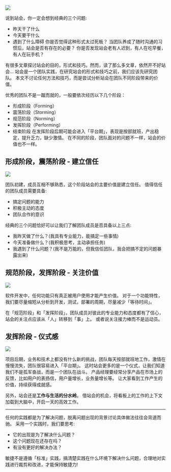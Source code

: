 ![](./_image/2016-11-24-14-35-39.jpg?r=68)

说到站会，你一定会想到经典的三个问题:
* 昨天干了什么
* 今天要干什么
* 遇到了什么障碍
你是否觉得这种形式太过死板？
当团队养成了随时沟通的习惯后，站会是否有存在的必要？
你是否发现站会老有人迟到，有人在吃早餐，有人在玩手机？

有很多文章探讨站会的目的，形式和技巧。然而，读了那么多文章，依然开不好站会...
站会是一个团队实践，在研究站会的形式和技巧之前，我们应该先研究团队。
本文不讨论任何方法和技巧，而是尝试分析站会在团队不同阶段带来的价值。

优秀的团队不是一蹴而就的，一般要依次经历以下几个阶段：
* 形成阶段（Forming）
* 震荡阶段（Storming）
* 规范阶段（Norming）
* 发挥阶段（Performing）
* 结束阶段
在发挥阶段后期可能会进入「平台期」，表现是按部就班，产出稳定，提升乏力，缺少激情。
在不同的阶段，团队面对的问题不一样，站会的价值也不一样。

## 形成阶段，震荡阶段 - 建立信任

![](./_image/2016-11-24-15-54-53.jpg?r=73)

团队初建，成员互相不够熟悉，这个阶段站会的主要价值是建立信任。
值得信任的团队成员需要具备:
* 搞定问题的能力
* 积极主动的态度
* 团队合作的意识

经典的三个问题恰好可以让我们了解团队成员是否具备以上三点:
* 我昨天做了什么？(我具有专业能力，能搞定一些事情)
* 今天准备做什么？(我积极思考，主动承担任务)
* 我遇到了什么问题？(我不是万能的，但我信任团队，我会把搞不定的问题暴露出来)

## 规范阶段，发挥阶段 - 关注价值

![](./_image/2016-11-24-15-55-36.jpg?r=67)

软件开发中，任何功能只有真正被用户使用才能产生价值。
对于一个功能特性，我们要尽量缩短从分析到开发，测试，部署的周期，尽量减少「等待时间」。

在「规范阶段」和「发挥阶段」，团队成员对彼此的专业能力和态度都有了信心，站会的关注点应该从「人」转移到「事」上。
或者说关注接力棒而不是运动员。

## 发挥阶段 - 仪式感

![](./_image/2016-11-24-15-56-20.jpg?r=81)

项目后期，业务和技术上都没有什么新的挑战，团队每天按部就班地工作，激情在慢慢流失，团队很容易进入「平台期」。
这时站会更多的是一个仪式，让我们知道我们不是孤军奋战，而是一个团队在战斗。
产品经理要经常分享产品在市场上的反馈，比如用户的表扬信，用户量增长，业务量增长等。
让大家看到工作产生的价值，持续获得成就感。

另外，站会还是**工作与生活的分水岭**。
借站会的机会，将看板上的工作的上下文加载到大脑中，开启一天的高效工作。

- - - - -
任何的实践都是为了解决问题，脱离问题出现的背景讨论具体做法往往会背道而驰。
采用一个实践时，我们要思考:
* 它的出现是为了解决什么问题？
* 这个问题现在还存在吗？
* 有没有更好的解决办法？

敏捷不是遵循「标准」实践，搞清楚实践在什么环境下解决什么问题，合理地对实践进行裁剪和改进，才能保持敏捷力!